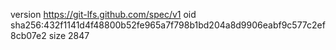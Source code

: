 version https://git-lfs.github.com/spec/v1
oid sha256:432f1141d4f48800b52fe965a7f798b1bd204a8d9906eabf9c577c2ef8cb07e2
size 2847
